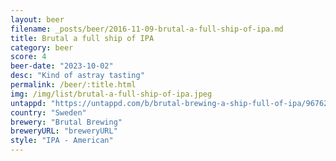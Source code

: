 ```yaml
---
layout: beer
filename: _posts/beer/2016-11-09-brutal-a-full-ship-of-ipa.md
title: Brutal a full ship of IPA
category: beer
score: 4
beer-date: "2023-10-02"
desc: "Kind of astray tasting"
permalink: /beer/:title.html
img: /img/list/brutal-a-full-ship-of-ipa.jpeg
untappd: "https://untappd.com/b/brutal-brewing-a-ship-full-of-ipa/967627"
country: "Sweden"
brewery: "Brutal Brewing"
breweryURL: "breweryURL"
style: "IPA - American"
---
```

